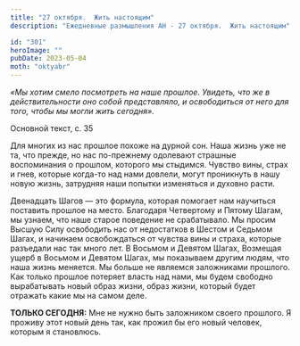 ```yaml
---
title: "27 октября.  Жить настоящим"
description: "Ежедневные размышления АН - 27 октября.  Жить настоящим"

id: "301"
heroImage: ""
pubDate: 2023-05-04
moth: "oktyabr"
---
```


_«Мы хотим смело посмотреть на наше прошлое. Увидеть, что же в
действительности оно собой представляло, и освободиться от него для того,
чтобы мы могли жить сегодня»._

Основной текст, с. 35

Для многих из нас прошлое похоже на дурной сон. Наша жизнь уже не та, что
прежде, но нас по-прежнему одолевают страшные воспоминания о прошлом, которого
мы стыдимся. Чувство вины, страх и гнев, которые когда-то над нами довлели,
могут проникнуть в нашу новую жизнь, затрудняя наши попытки изменяться и
духовно расти.

Двенадцать Шагов — это формула, которая помогает нам научиться поставить
прошлое на место. Благодаря Четвертому и Пятому Шагам, мы узнаем, что наше
старое поведение не срабатывало. Мы просим Высшую Силу освободить нас от
недостатков в Шестом и Седьмом Шагах, и начинаем освобождаться от чувства вины
и страха, которые разъедали нас так много лет. В Восьмом и Девятом Шагах,
Возмещая ущерб в Восьмом и Девятом Шагах, мы показываем другим людям, что наша
жизнь меняется. Мы больше не являемся заложниками прошлого. Как только прошлое
потеряет власть над нами, мы будем свободно вырабатывать новый образ жизни,
образ жизни, который будет отражать какие мы на самом деле.

**ТОЛЬКО СЕГОДНЯ:** Мне не нужно быть заложником своего прошлого. Я проживу
этот новый день так, как прожил бы его новый человек, которым я становлюсь.
